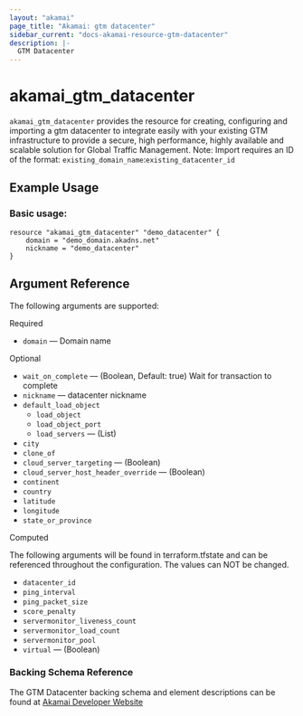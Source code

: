 ```yaml
---
layout: "akamai"
page_title: "Akamai: gtm datacenter"
sidebar_current: "docs-akamai-resource-gtm-datacenter"
description: |-
  GTM Datacenter
---
```


# akamai_gtm_datacenter

`akamai_gtm_datacenter` provides the resource for creating, configuring and importing a gtm datacenter to integrate easily with your existing GTM infrastructure to provide a secure, high performance, highly available and scalable solution for Global Traffic Management. Note: Import requires an ID of the format: `existing_domain_name`:`existing_datacenter_id`

## Example Usage

### Basic usage:

```hcl
resource "akamai_gtm_datacenter" "demo_datacenter" {
    domain = "demo_domain.akadns.net"
    nickname = "demo_datacenter"
}
```

## Argument Reference

The following arguments are supported:

Required

* `domain` — Domain name 

Optional
 
* `wait_on_complete` — (Boolean, Default: true) Wait for transaction to complete
* `nickname` — datacenter nickname
* `default_load_object`
  * `load_object`
  * `load_object_port`
  * `load_servers` — (List)
* `city`
* `clone_of`
* `cloud_server_targeting` — (Boolean)
* `cloud_server_host_header_override` — (Boolean)
* `continent`
* `country`
* `latitude`
* `longitude`
* `state_or_province`

Computed

The following arguments will be found in terraform.tfstate and can be referenced throughout the configuration. The values can NOT be changed.

* `datacenter_id`
* `ping_interval`
* `ping_packet_size`
* `score_penalty`
* `servermonitor_liveness_count`
* `servermonitor_load_count`
* `servermonitor_pool`
* `virtual` — (Boolean)

### Backing Schema Reference

The GTM Datacenter backing schema and element descriptions can be found at [Akamai Developer Website](https://developer.akamai.com/api/web_performance/global_traffic_management/v1.html#datacenter)

